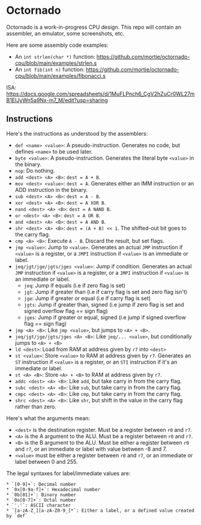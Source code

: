 # Octornado

Octornado is a work-in-progress CPU design. This repo will contain
an assembler, an emulator, some screenshots, etc.

Here are some assembly code examples:

* An `int strlen(char *)` function: <https://github.com/mortie/octornado-cpu/blob/main/examples/strlen.s>
* An `int fib(int n)` function: <https://github.com/mortie/octornado-cpu/blob/main/examples/fibonacci.s>

ISA: <https://docs.google.com/spreadsheets/d/1MuFLPnch6_CgV2hZuCr0WL27mB1EIJyWn5a9Nx-m7_M/edit?usp=sharing>

## Instructions

Here's the instructions as understood by the assemblers:

* `def <name> <value>`: A pseudo-instruction. Generates no code, but defines `<name>`
  to be used later.
* `byte <value>`: A pseudo-instruction. Generates the literal byte `<value>` in
  the binary.
* `nop`: Do nothing.
* `add <dest> <A> <B>`: `dest = A + B`.
* `mov <dest> <value>`: `dest = A`. Generates either an IMM instruction or an ADD instruction
  in the binary.
* `sub <dest> <A> <B>`: `dest = A - B`.
* `xor <dest> <A> <B>`: `dest = A XOR B`.
* `nand <dest> <A> <B>`: `dest = A NAND B`.
* `or <dest> <A> <B>`: `dest = A OR B`.
* `and <dest> <A> <B>`: `dest = A AND B`.
* `shr <dest> <A> <B>`: `dest = (A + B) << 1`. The shifted-out bit goes to the carry flag.
* `cmp <A> <B>`: Execute `A - B`. Discard the result, but set flags.
* `jmp <value>`: Jump to `<value>`. Generates an actual `JMP` instruction if `<value>`
  is a register, or a `JMPI` instruction if `<value>` is an immediate or label.
* `jeq/jgt/jge/jgts/jges <value>`: Jump if condition. Generates an actual `JMP`
  instruction if `<value>` is a register, or a `JMPI` instruction if `<value>` is
  an immediate or label.
	* `jeq`: Jump if equals (i.e if zero flag is set)
	* `jgt`: Jump if greater than (i.e if carry flag is set and zero flag isn't)
	* `jge`: Jump if greater or equal (i.e if carry flag is set)
	* `jgts`: Jump if greater than, signed (i.e jump if zero flag is set and
	  signed overflow flag == sign flag)
	* `jges`: Jump if greater or equal, signed (i.e jump if signed overflow
	  flag == sign flag)
* `jmp <A> <B>`: Like `jmp <value>`, but jumps to `<A> + <B>`.
* `jeq/jgt/jge/jgts/jges <A> <B>`: Like `jeq/... <value>`, but conditionally
  jumps to `<A> + <B>`
* `ld <dest>`: Load from RAM at address given by `r7` into `<dest>`
* `st <value>`: Store `<value>` to RAM at address given by `r7`. Generates an `ST`
  instruction if `<value>` is a register, or an `STI` instruction if it's an
  immediate or label.
* `st <A> <B>`: Store `<A> + <B>` to RAM at address given by `r7`.
* `addc <dest> <A> <B>`: Like `add`, but take carry in from the carry flag.
* `subc <dest> <A> <B>`: Like `sub`, but take carry in from the carry flag.
* `cmpc <dest> <A> <B>`: Like `cmp`, but take carry in from the carry flag.
* `shrc <dest> <A> <B>`: Like `shr`, but shift in the value in the carry flag
  rather than zero.

Here's what the arguments mean:

* `<dest>` is the destination register. Must be a register between `r0` and `r7`.
* `<A>` is the A argument to the ALU. Must be a register between `r0` and `r7`.
* `<B>` is the B argument to the ALU. Must be either a register between
  `r0` and `r7`, or an immediate or label with value between -8 and 7.
* `<value>` must be either a register between `r0` and `r7`, or an immediate
  or label between 0 and 255.

The legal syntaxes for label/immediate values are:

	* `[0-9]+`: Decimal number
	* `0x[0-9a-f]+`: Hexadecimal number
	* `0b[01]+`: Binary number
	* `0o[0-7]+`: Octal number
	* `'.'`: ASCII character
	* `[a-zA-Z_][a-zA-Z0-9_]*`: Either a label, or a defined value created by `def`
